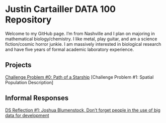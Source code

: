 # Justin Cartailler DATA 100 Repository

Welcome to my GitHub page.  I’m from Nashville and I plan on majoring in mathematical biology/chemistry.  I like metal, play guitar, and am a science fiction/cosmic horror junkie.  I am massively interested in biological research and have five years of formal academic laboratory experience.

## Projects
[Challenge Problem #0: Path of a Starship](challenge_0.md)
[Challenge Problem #1: Spatial Population Description]

## Informal Responses
[DS Reflection #1: Joshua Blumenstock, Don’t forget people in the use of big data for development](ds_reflection_1.md)
